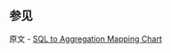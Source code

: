 ## 参见

原文 - [SQL to Aggregation Mapping Chart]( https://docs.mongodb.com/manual/reference/sql-aggregation-comparison/ )

